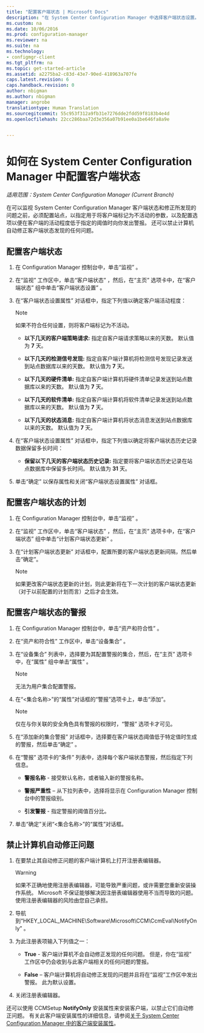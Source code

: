 ```yaml
---
title: "配置客户端状态 | Microsoft Docs"
description: "在 System Center Configuration Manager 中选择客户端状态设置。"
ms.custom: na
ms.date: 10/06/2016
ms.prod: configuration-manager
ms.reviewer: na
ms.suite: na
ms.technology:
- configmgr-client
ms.tgt_pltfrm: na
ms.topic: get-started-article
ms.assetid: a2275ba2-c83d-43e7-90ed-418963a707fe
caps.latest.revision: 6
caps.handback.revision: 0
author: nbigman
ms.author: nbigman
manager: angrobe
translationtype: Human Translation
ms.sourcegitcommit: 55c953f312a9fb31e7276dde2fdd59f8183b4e4d
ms.openlocfilehash: 22cc286baa72d3e356a07b91ee0a1be646fa8a9e


---
```

# <a name="how-to-configure-client-status-in-system-center-configuration-manager"></a>如何在 System Center Configuration Manager 中配置客户端状态

*适用范围：System Center Configuration Manager (Current Branch)*

在可以监视 System Center Configuration Manager 客户端状态和修正所发现的问题之前，必须配置站点，以指定用于将客户端标记为不活动的参数，以及配置选项以便在客户端的活动程度低于指定的阈值时向你发出警报。 还可以禁止计算机自动修正客户端状态发现的任何问题。  

##  <a name="a-namebkmk1a-to-configure-client-status"></a><a name="BKMK_1"></a>配置客户端状态  

1.  在 Configuration Manager 控制台中，单击“监视” 。  

2.  在“监视”  工作区中，单击“客户端状态” ，然后，在“主页”  选项卡中，在“客户端状态”  组中单击“客户端状态设置” 。  

3.  在“客户端状态设置属性”  对话框中，指定下列值以确定客户端活动程度：  

    > [!NOTE]  
    >  如果不符合任何设置，则将客户端标记为不活动。  

    -   **以下几天的客户端策略请求:** 指定自客户端请求策略以来的天数。 默认值为 **7** 天。  

    -   **以下几天的检测信号发现:** 指定自客户端计算机将检测信号发现记录发送到站点数据库以来的天数。 默认值为 **7** 天。  

    -   **以下几天的硬件清单:** 指定自客户端计算机将硬件清单记录发送到站点数据库以来的天数。 默认值为 **7** 天。  

    -   **以下几天的软件清单:** 指定自客户端计算机将软件清单记录发送到站点数据库以来的天数。 默认值为 **7** 天。  

    -   **以下几天的状态消息:** 指定自客户端计算机将状态消息发送到站点数据库以来的天数。 默认值为 **7** 天。  

4.  在“客户端状态设置属性”  对话框中，指定下列值以确定将客户端状态历史记录数据保留多长时间：  

    -   **保留以下几天的客户端状态历史记录:** 指定要将客户端状态历史记录在站点数据库中保留多长时间。 默认值为 **31** 天。  

5.  单击“确定”  以保存属性和关闭“客户端状态设置属性”  对话框。  

##  <a name="a-namebkmkschedulea-to-configure-the-schedule-for-client-status"></a><a name="BKMK_Schedule"></a>配置客户端状态的计划  

1.  在 Configuration Manager 控制台中，单击“监视” 。  

2.  在“监视”  工作区中，单击“客户端状态” ，然后，在“主页”  选项卡中，在“客户端状态”  组中单击“计划客户端状态更新” 。  

3.  在“计划客户端状态更新”  对话框中，配置所要的客户端状态更新间隔，然后单击“确定”。  

    > [!NOTE]  
    >  如果更改客户端状态更新的计划，则此更新将在下一次计划的客户端状态更新（对于以前配置的计划而言）之后才会生效。  

##  <a name="a-namebkmk2a-to-configure-alerts-for-client-status"></a><a name="BKMK_2"></a>配置客户端状态的警报  

1.  在 Configuration Manager 控制台中，单击“资产和符合性” 。  

2.  在“资产和符合性”  工作区中，单击“设备集合” 。  

3.  在“设备集合”  列表中，选择要为其配置警报的集合，然后，在“主页”  选项卡中，在“属性”  组中单击“属性” 。  

    > [!NOTE]  
    >  无法为用户集合配置警报。  

4.  在“&lt;集合名称\>”的“属性”对话框的“警报”选项卡上，单击“添加”。  

    > [!NOTE]  
    >  仅在与你关联的安全角色具有警报的权限时，“警报”  选项卡才可见。  

5.  在“添加新的集合警报”  对话框中，选择要在客户端状态阈值低于特定值时生成的警报，然后单击“确定” 。  

6.  在“警报”  选项卡的“条件”  列表中，选择每个客户端状态警报，然后指定下列信息。  

    -   **警报名称** - 接受默认名称，或者输入新的警报名称。  

    -   **警报严重性** – 从下拉列表中，选择将显示在 Configuration Manager 控制台中的警报级别。  

    -   **引发警报** - 指定警报的阈值百分比。  

7.  单击“确定”关闭“&lt;集合名称\>”的“属性”对话框。  

##  <a name="a-namebkmk3a-to-exclude-computers-from-automatic-remediation"></a><a name="BKMK_3"></a>禁止计算机自动修正问题  

1.  在要禁止其自动修正问题的客户端计算机上打开注册表编辑器。  

    > [!WARNING]  
    >  如果不正确地使用注册表编辑器，可能导致严重问题，或许需要您重新安装操作系统。 Microsoft 不保证能够解决因注册表编辑器使用不当而导致的问题。 使用注册表编辑器的风险由您自己承担。  

2.  导航到“HKEY_LOCAL_MACHINE\Software\Microsoft\CCM\CcmEval\NotifyOnly” 。  

3.  为此注册表项输入下列值之一：  

    -   **True** - 客户端计算机不会自动修正发现的任何问题。 但是，你在“监视”  工作区中仍会收到与此客户端相关的任何问题的警报。  

    -   **False** – 客户端计算机将自动修正发现的问题并且将在“监视”工作区中发出警报。 此为默认设置。  

4.  关闭注册表编辑器。  

 还可以使用 CCMSetup **NotifyOnly** 安装属性来安装客户端，以禁止它们自动修正问题。 有关此客户端安装属性的详细信息，请参阅[关于 System Center Configuration Manager 中的客户端安装属性](../../../core/clients/deploy/about-client-installation-properties.md)。  



<!--HONumber=Dec16_HO3-->


